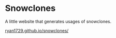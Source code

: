 # Snowclones

A little website that generates usages of snowclones.

[ryan1729.github.io/snowclones/](https://ryan1729.github.io/snowclones/)
